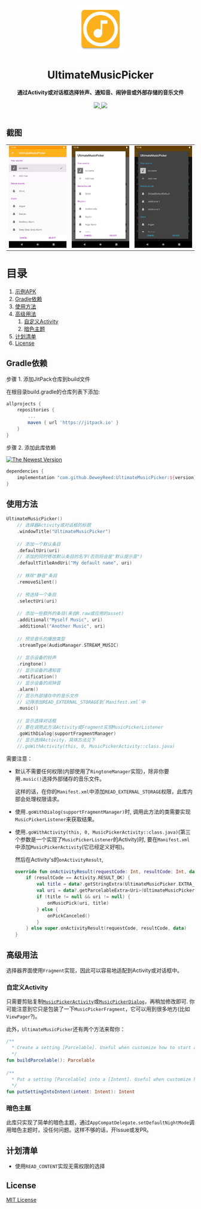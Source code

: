 <div align="center">
  <img src="https://github.com/DeweyReed/UltimateMusicPicker/blob/master/art/ic_launcher-web.png?raw=true" height="128" />
</div>

<h1 align="center">UltimateMusicPicker</h1>

<div align="center">
  <strong>通过Activity或对话框选择铃声、通知音、闹钟音或外部存储的音乐文件</strong>
</div>
</br>
<div align="center">
    <a href="https://travis-ci.org/DeweyReed/UltimateMusicPicker">
        <img src="https://travis-ci.org/DeweyReed/UltimateMusicPicker.svg?branch=master"/>
    </a>
    <a href="https://jitpack.io/#DeweyReed/UltimateMusicPicker">
        <img src="https://jitpack.io/v/DeweyReed/UltimateMusicPicker.svg"/>
    </a>
</div>
</br>

## 截图

||||
|:-:|:-:|:-:|
|![Activity](https://github.com/DeweyReed/UltimateMusicPicker/blob/master/art/activity.webp?raw=true)|![对话框](https://github.com/DeweyReed/UltimateMusicPicker/blob/master/art/dialog.webp?raw=true)|![暗色对话框](https://github.com/DeweyReed/UltimateMusicPicker/blob/master/art/dark.webp?raw=true)|

# 目录

1. [示例APK](https://github.com/DeweyReed/UltimateMusicPicker/releases)
1. [Gradle依赖](#gradle依赖)
1. [使用方法](#使用方法)
1. [高级用法](#高级用法)
    1. [自定义Activity](#自定义Activity)
    1. [暗色主题](#暗色主题)
1. [计划清单](#计划清单)
1. [License](#license)

## Gradle依赖

步骤 1. 添加JitPack仓库到build文件

在根目录build.gradle的仓库列表下添加:

```Groovy
allprojects {
    repositories {
        ...
        maven { url 'https://jitpack.io' }
    }
}
```

步骤 2. 添加此库依赖

[![The Newest Version](https://jitpack.io/v/DeweyReed/UltimateMusicPicker.svg)](https://jitpack.io/#DeweyReed/UltimateMusicPicker)

```Groovy
dependencies {
    implementation "com.github.DeweyReed:UltimateMusicPicker:${version}"
}
```

## 使用方法

```Kotlin
UltimateMusicPicker()
    // 选择器Activity或对话框的标题
    .windowTitle("UltimateMusicPicker")

    // 添加一个默认条目
    .defaultUri(uri)
    // 添加的同时修改默认条目的名字(否则将会是"默认提示音")
    .defaultTitleAndUri("My default name", uri)

    // 移除"静音"条目
    .removeSilent()

    // 预选择一个条目
    .selectUri(uri)

    // 添加一些额外的条目(来自R.raw或应用的asset)
    .additional("Myself Music", uri)
    .additional("Another Music", uri)

    // 预览音乐的播放类型
    .streamType(AudioManager.STREAM_MUSIC)

    // 显示设备的铃声
    .ringtone()
    // 显示设备的通知音
    .notification()
    // 显示设备的闹钟音
    .alarm()
    // 显示外部储存中的音乐文件
    // 记得添加READ_EXTERNAL_STORAGE到`Manifest.xml`中
    .music()

    // 显示选择对话框
    // 要在调用此方法Activity或Fragment实现MusicPickerListener
    .goWithDialog(supportFragmentManager)
    // 显示选择Activity，具体方法见下
    //.goWithActivity(this, 0, MusicPickerActivity::class.java)
```

需要注意：

- 默认不需要任何权限(内部使用了`RingtoneManager`实现)，除非你要用`.music()`选择外部储存的音乐文件。

    这样的话，在你的`Manifest.xml`中添加`READ_EXTERNAL_STORAGE`权限，此库内部会处理权限请求。
- 使用`.goWithDialog(supportFragmentManager)`时, 调用此方法的类需要实现`MusicPickerListener`来获取结果。
- 使用`.goWithActivity(this, 0, MusicPickerActivity::class.java)`(第三个参数是一个实现了`MusicPickerListener`的Activity)时, 要在`Manifest.xml`中添加`MusicPickerActivity`(它已经定义好啦)。

    然后在Activity's的`onActivityResult`,

    ```Kotlin
    override fun onActivityResult(requestCode: Int, resultCode: Int, data: Intent?) {
        if (resultCode == Activity.RESULT_OK) {
            val title = data?.getStringExtra(UltimateMusicPicker.EXTRA_SELECTED_TITLE)
            val uri = data?.getParcelableExtra<Uri>(UltimateMusicPicker.EXTRA_SELECTED_URI)
            if (title != null && uri != null) {
                onMusicPick(uri, title)
            } else {
                onPickCanceled()
            }
        } else super.onActivityResult(requestCode, resultCode, data)
    }
    ```

## 高级用法

选择器界面使用`Fragment`实现，因此可以容易地适配到Activity或对话框中。

### 自定义Activity

只需要剪贴复制[`MusicPickerActivity`](https://github.com/DeweyReed/UltimateMusicPicker/blob/master/library/src/main/java/xyz/aprildown/ringtone/MusicPickerActivity.kt)或[`MusicPickerDialog`](https://github.com/DeweyReed/UltimateMusicPicker/blob/master/library/src/main/java/xyz/aprildown/ringtone/MusicPickerDialog.kt)，再稍加修改即可. 你可能注意到它只是包装了一下`MusicPickerFragment`，它可以用到很多地方(比如`ViewPager`?)。

此外，`UltimateMusicPicker`还有两个方法来帮你：

```Kotlin
/**
  * Create a setting [Parcelable]. Useful when customize how to start activity
  */
fun buildParcelable(): Parcelable

/**
  * Put a setting [Parcelable] into a [Intent]. Useful when customize how to start activity
  */
fun putSettingIntoIntent(intent: Intent): Intent
```

### 暗色主题

此库只实现了简单的暗色主题，通过`AppCompatDelegate.setDefaultNightMode`调用暗色主题时，没任何问题。这样不够的话，开Issue或发PR。

## 计划清单

- 使用`READ_CONTENT`实现无需权限的选择

## License

[MIT License](https://github.com/DeweyReed/UltimateMusicPicker/blob/master/LICENSE)